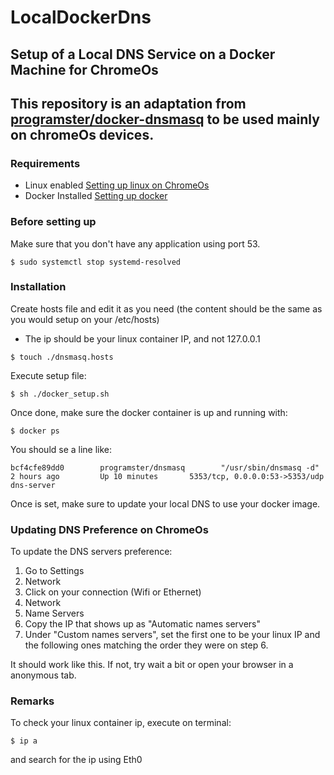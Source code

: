 # LocalDockerDns
Setup of a Local DNS Service on a Docker Machine for ChromeOs
----
This repository is an adaptation from [programster/docker-dnsmasq](https://github.com/programster/docker-dnsmasq)
to be used mainly on chromeOs devices.
---

### Requirements
- Linux enabled [Setting up linux on ChromeOs](https://support.google.com/chromebook/answer/9145439?hl=en)
- Docker Installed [Setting up docker](https://pages.github.com/)

### Before setting up
Make sure that you don't have any application using port 53.
```
$ sudo systemctl stop systemd-resolved
 ```

### Installation 

Create hosts file and edit it as you need 
(the content should be the same as you would setup on your /etc/hosts)
* The ip should be your linux container IP, and not 127.0.0.1
```
$ touch ./dnsmasq.hosts
```

Execute setup file:
```
$ sh ./docker_setup.sh
```

Once done, make sure the docker container is up and running with:
```
$ docker ps 
```

You should se a line like:
```
bcf4cfe89dd0        programster/dnsmasq        "/usr/sbin/dnsmasq -d"   2 hours ago         Up 10 minutes       5353/tcp, 0.0.0.0:53->5353/udp                 dns-server
```

Once is set, make sure to update your local DNS to use your docker image.

### Updating DNS Preference on ChromeOs

To update the DNS servers preference:
1. Go to Settings
2. Network
3. Click on your connection (Wifi or Ethernet)
4. Network
5. Name Servers
6. Copy the IP that shows up as "Automatic names servers"
7. Under "Custom names servers", set the first one to be your linux IP and the following ones matching the order they were on step 6.

It should work like this. If not, try wait a bit or open your browser in a anonymous tab.


### Remarks
To check your linux container ip, execute on terminal:
```
$ ip a
```
and search for the ip using Eth0

